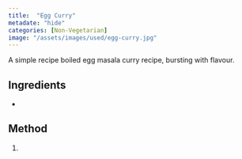 ```yaml
---
title:  "Egg Curry"
metadate: "hide"
categories: [Non-Vegetarian]
image: "/assets/images/used/egg-curry.jpg"
---
```


A simple recipe boiled egg masala curry recipe, bursting with flavour.

## Ingredients

- 

## Method

1. 

